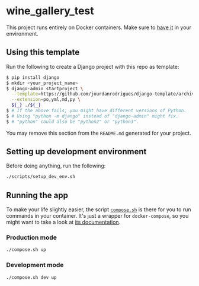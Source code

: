 # wine_gallery_test

This project runs entirely on Docker containers. Make sure to [have it][docker-download] in your environment.

## Using this template

Run the following to create a Django project with this repo as template:

```bash
$ pip install django
$ mkdir <your_project_name>
$ django-admin startproject \
  --template=https://github.com/jourdanrodrigues/django-template/archive/master.zip \
  --extension=po,yml,md,py \
  ${_} ./${_}
$ # If the above fails, you might have different versions of Python.
$ # Using "python -m django" instead of "django-admin" might fix.
$ # "python" could also be "python2" or "python3".
```

You may remove this section from the `README.md` generated for your project.  

## Setting up development environment

Before doing anything, run the following:

```bash
./scripts/setup_dev_env.sh
```

## Running the app

To make your life slightly easier, the script [`compose.sh`](compose.sh) is there for you to run commands in your
container. It's just a wrapper for `docker-compose`, so you might want to take a look at
[its documentation][docker-compose-docs].

### Production mode

```bash
./compose.sh up
```

### Development mode

```bash
./compose.sh dev up
```

[docker-download]: https://www.docker.com/community-edition#/download
[docker-compose-docs]: https://docs.docker.com/compose/reference/
